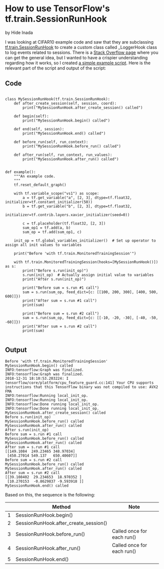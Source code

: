 # How to use TensorFlow's tf.train.SessionRunHook
by Hide Inada

I was looking at CIFAR10 example code and saw that they are subclassing [tf.train.SessionRunHook](https://www.tensorflow.org/api_docs/python/tf/train/SessionRunHook) to create a
custom class called  _LoggerHook class to log events related to sessions.
There is a [Stack Overflow page](https://stackoverflow.com/questions/45532365/is-there-any-tutorial-for-tf-train-sessionrunhook) where you can get the general idea, but I wanted to have a crispier understanding regarding how it works, so I created [a simple example script](https://github.com/hideyukiinada/examples/blob/master/tensorflow/session_run_hook_example).  Here is the relevant part of the script and output of the script: 

## Code
```

class MySessionRunHook(tf.train.SessionRunHook):
    def after_create_session(self, session, coord):
        print("MySessionRunHook.after_create_session() called")

    def begin(self):
        print("MySessionRunHook.begin() called")

    def end(self, session):
        print("MySessionRunHook.end() called")

    def before_run(self, run_context):
        print("MySessionRunHook.before_run() called")

    def after_run(self, run_context, run_values):
        print("MySessionRunHook.after_run() called")


def example():
    """An example code.
    """
    tf.reset_default_graph()

    with tf.variable_scope("vs1") as scope:
        a = tf.get_variable("a", [2, 3], dtype=tf.float32, initializer=tf.constant_initializer(50))
        b = tf.get_variable("b", [2, 3], dtype=tf.float32,
                            initializer=tf.contrib.layers.xavier_initializer(seed=0))

        c = tf.placeholder(tf.float32, [2, 3])
        sum_op1 = tf.add(a, b)
        sum_op = tf.add(sum_op1, c)

    init_op = tf.global_variables_initializer()  # Set up operator to assign all init values to variables

    print("Before 'with tf.train.MonitoredTrainingSession'")

    with tf.train.MonitoredTrainingSession(hooks=[MySessionRunHook()]) as s:
        print("Before s.run(init_op)")
        s.run(init_op)  # Actually assign initial value to variables
        print("After s.run(init_op)")

        print("Before sum = s.run #1 call")
        sum = s.run(sum_op, feed_dict={c: [[100, 200, 300], [400, 500, 600]]})
        print("After sum = s.run #1 call")
        print(sum)

        print("Before sum = s.run #2 call")
        sum = s.run(sum_op, feed_dict={c: [[-10, -20, -30], [-40, -50, -60]]})
        print("After sum = s.run #2 call")
        print(sum)


```

## Output
```
Before 'with tf.train.MonitoredTrainingSession'
MySessionRunHook.begin() called
INFO:tensorflow:Graph was finalized.
INFO:tensorflow:Graph was finalized.
2018-12-31 18:10:53.203224: I tensorflow/core/platform/cpu_feature_guard.cc:141] Your CPU supports instructions that this TensorFlow binary was not compiled to use: AVX2 FMA
INFO:tensorflow:Running local_init_op.
INFO:tensorflow:Running local_init_op.
INFO:tensorflow:Done running local_init_op.
INFO:tensorflow:Done running local_init_op.
MySessionRunHook.after_create_session() called
Before s.run(init_op)
MySessionRunHook.before_run() called
MySessionRunHook.after_run() called
After s.run(init_op)
Before sum = s.run #1 call
MySessionRunHook.before_run() called
MySessionRunHook.after_run() called
After sum = s.run #1 call
[[149.1084  249.23465 348.97034]
 [450.27014 549.137   650.40607]]
Before sum = s.run #2 call
MySessionRunHook.before_run() called
MySessionRunHook.after_run() called
After sum = s.run #2 call
[[39.108402  29.234653  18.970352 ]
 [10.270153  -0.8629837 -9.593918 ]]
MySessionRunHook.end() called
```

Based on this, the sequence is the following:

||Method|Note|
|---|---|---|
|1| SessionRunHook.begin() | |
|2| SessionRunHook.after_create_session() | |
|3| SessionRunHook.before_run() | Called once for each run()|
|4| SessionRunHook.after_run() | Called once for each run()|
|5| SessionRunHook.end() | |
